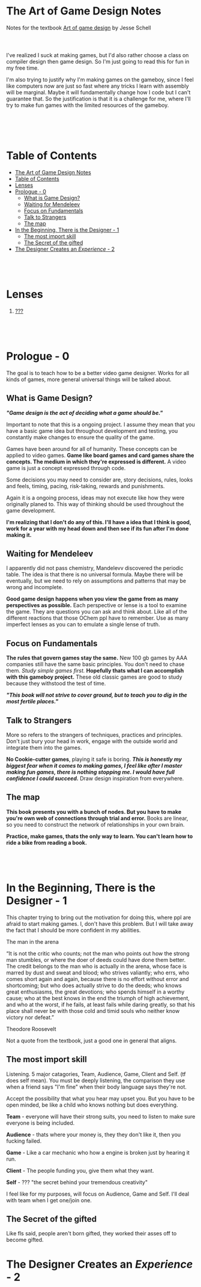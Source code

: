 # The Art of Game Design Notes

Notes for the textbook [Art of game design](./art-of-game-design.pdf) by Jesse Schell

` `  
` `  

I've realized I suck at making games, but I'd also rather choose a class on compiler design then game design. So I'm just going to read this for fun in my free time.

I'm also trying to justify why I'm making games on the gameboy, since I feel like computers now are just so fast where any tricks I learn with assembly will be marginal. Maybe it will fundamentally change how I code but I can't guarantee that. So the justification is that it is a challenge for me, where I'll try to make fun games with the limited resources of the gameboy. 

` `  
` `  
` `  
` `  

# Table of Contents
- [The Art of Game Design Notes](#the-art-of-game-design-notes)
- [Table of Contents](#table-of-contents)
- [Lenses](#lenses)
- [Prologue - 0](#prologue---0)
  - [What is Game Design?](#what-is-game-design)
  - [Waiting for Mendeleev](#waiting-for-mendeleev)
  - [Focus on Fundamentals](#focus-on-fundamentals)
  - [Talk to Strangers](#talk-to-strangers)
  - [The map](#the-map)
- [In the Beginning, There is the Designer - 1](#in-the-beginning-there-is-the-designer---1)
  - [The most import skill](#the-most-import-skill)
  - [The Secret of the gifted](#the-secret-of-the-gifted)
- [The Designer Creates an *Experience* - 2](#the-designer-creates-an-experience---2)

` `  
` `  
` `  

# Lenses
1. [???](#lenses)

` `  
` `  
` `  

# Prologue - 0

The goal is to teach how to be a better video game designer. Works for all kinds of games, more general universal things will be talked about. 

## What is Game Design?

***"Game design is the act of deciding what a game should be."***

Important to note that this is a ongoing project. I assume they mean that you have a basic game idea but throughout development and testing, you constantly make changes to ensure the quality of the game.

Games have been around for all of humanity. These concepts can be applied to video games. **Game like board games and card games share the concepts. The medium in which they're expressed is different.** A video game is just a concept expressed through code.

Some decisions you may need to consider are, story decisions, rules, looks and feels, timing, pacing, risk-taking, rewards and punishments.

Again it is a ongoing process, ideas may not execute like how they were originally planed to. This way of thinking should be used throughout the game development.

**I'm realizing that I don't do any of this. I'll have a idea that I think is good, work for a year with my head down and then see if its fun after I'm done making it.**

## Waiting for Mendeleev

I apparently did not pass chemistry, Mandelevv discovered the periodic table. The idea is that there is no universal formula. Maybe there will be eventually, but we need to rely on assumptions and patterns that may be wrong and incomplete. 

**Good game design happens when you view the game from as many perspectives as possible.** Each perspective or lense is a tool to examine the game. They are questions you can ask and think about. Like all of the different reactions that those OChem ppl have to remember. Use as many imperfect lenses as you can to emulate a single lense of truth.

## Focus on Fundamentals
**The rules that govern games stay the same.** New 100 gb games by AAA companies still have the same basic principles. You don't need to chase them. *Study simple games first.* **Hopefully thats what I can accomplish with this gameboy project.** These old classic games are good to study because they withstood the test of time.

***"This book will not strive to cover ground, but to teach you to dig in the most fertile places."***

## Talk to Strangers

More so refers to the strangers of techniques, practices and principles. Don't just bury your head in work, engage with the outside world and integrate them into the games.

**No Cookie-cutter games**, playing it safe is boring. ***This is honestly my biggest fear when it comes to making games, I feel like after I master making fun games, there is nothing stopping me. I would have full confidence I could succeed.*** Draw design inspiration from everywhere.

## The map

**This book presents you with a bunch of nodes. But you have to make you're own web of connections through trial and error.** Books are linear, so you need to construct the network of relationships in your own brain.

**Practice, make games, thats the only way to learn. You can't learn how to ride a bike from reading a book.**

` `  
` `  
` `  

# In the Beginning, There is the Designer - 1

This chapter trying to bring out the motivation for doing this, where ppl are afraid to start making games. I, don't have this problem. But I will take away the fact that I should be more confident in my abilities.

The man in the arena

“It is not the critic who counts; not the man who points out how the strong man stumbles, or where the doer of deeds could have done them better. The credit belongs to the man who is actually in the arena, whose face is marred by dust and sweat and blood; who strives valiantly; who errs, who comes short again and again, because there is no effort without error and shortcoming; but who does actually strive to do the deeds; who knows great enthusiasms, the great devotions; who spends himself in a worthy cause; who at the best knows in the end the triumph of high achievement, and who at the worst, if he fails, at least fails while daring greatly, so that his place shall never be with those cold and timid souls who neither know victory nor defeat.”

Theodore Roosevelt

Not a quote from the textbook, just a good one in general that aligns.

## The most import skill

Listening. 5 major catagories, Team, Audience, Game, Client and Self. (tf does self mean). You must be deeply listening, the comparison they use when a friend says "I'm fine" when their body language says they're not.

Accept the possibility that what you hear may upset you. But you have to be open minded, be like a child who knows nothing but does everything.

**Team** - everyone will have their strong suits, you need to listen to make sure everyone is being included.

**Audience** - thats where your money is, they they don't like it, then you fucking failed.

**Game** - Like a car mechanic who how a engine is broken just by hearing it run.

**Client** - The people funding you, give them what they want.

**Self** - ??? "the secret behind your tremendous creativity"

I feel like for my purposes, will focus on Audience, Game and Self. I'll deal with team when I get one/join one.

## The Secret of the gifted

Like fls said, people aren't born gifted, they worked their asses off to become gifted.


# The Designer Creates an *Experience* - 2










